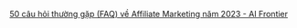 [50 câu hỏi thường gặp (FAQ) về Affiliate Marketing năm 2023 - AI Frontier](https://aifrontier.info/faq-affiliate-marketing-2023/)